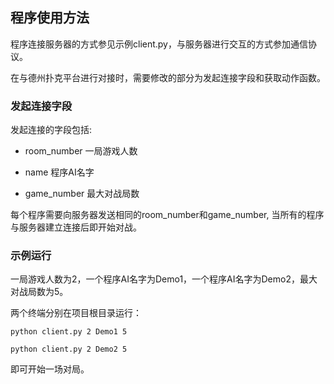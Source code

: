 ## 程序使用方法

程序连接服务器的方式参见示例client.py，与服务器进行交互的方式参加通信协议。

在与德州扑克平台进行对接时，需要修改的部分为发起连接字段和获取动作函数。

### 发起连接字段

发起连接的字段包括:

* room_number   一局游戏人数

* name 程序AI名字

* game_number 最大对战局数

每个程序需要向服务器发送相同的room_number和game_number, 当所有的程序与服务器建立连接后即开始对战。

### 示例运行

一局游戏人数为2，一个程序AI名字为Demo1，一个程序AI名字为Demo2，最大对战局数为5。

两个终端分别在项目根目录运行：

```
python client.py 2 Demo1 5
```

```
python client.py 2 Demo2 5
```

即可开始一场对局。
